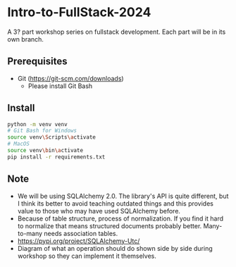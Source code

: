 # Intro-to-FullStack-2024

A 3? part workshop series on fullstack development. Each part will be in its own branch.

## Prerequisites

- Git (<https://git-scm.com/downloads>)
  - Please install Git Bash

## Install

```sh
python -m venv venv
# Git Bash for Windows
source venv\Scripts\activate
# MacOS
source venv\bin\activate
pip install -r requirements.txt
```

## Note

- We will be using SQLAlchemy 2.0. The library's API is quite different, but I think
  its better to avoid teaching outdated things and this provides value to those who
  may have used SQLAlchemy before.
- Because of table structure, process of normalization. If you find it hard to normalize
  that means structured documents probably better. Many-to-many needs association tables.
- <https://pypi.org/project/SQLAlchemy-Utc/>
- Diagram of what an operation should do shown side by side during workshop so they can implement it themselves.
